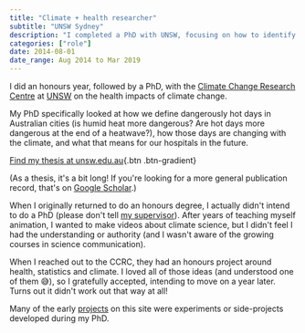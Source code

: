 ```yaml
---
title: "Climate + health researcher"
subtitle: "UNSW Sydney"
description: "I completed a PhD with UNSW, focusing on how to identify dangerously hot days and how they might change in the future."
categories: ["role"]
date: 2014-08-01
date_range: Aug 2014 to Mar 2019
---
```


I did an honours year, followed by a PhD, with the [Climate Change Research Centre](https://ccrc.unsw.edu.au) at [UNSW](https://www.unsw.edu.au) on the health impacts of climate change.

My PhD specifically looked at how we define dangerously hot days in Australian cities (is humid heat more dangerous? Are hot days more dangerous at the end of a heatwave?), how those days are changing with the climate, and what that means for our hospitals in the future.

[Find my thesis at unsw.edu.au](http://handle.unsw.edu.au/1959.4/63259){.btn .btn-gradient}

(As a thesis, it's a bit long! If you're looking for a more general publication record, that's on [Google Scholar](https://scholar.google.com/citations?user=Otq-xj0AAAAJ&hl=en).)

When I originally returned to do an honours degree, I actually didn't intend to do a PhD (please don't tell [my supervisor](https://donnagreen.org)). After years of teaching myself animation, I wanted to make videos about climate science, but I didn't feel I had the understanding or authority (and I wasn't aware of the growing courses in science communication).

When I reached out to the CCRC, they had an honours project around health, statistics and climate. I loved all of those ideas (and understood one of them 😅), so I gratefully accepted, intending to move on a year later. Turns out it didn't work out that way at all!

Many of the early [projects](/projects) on this site were experiments or side-projects developed during my PhD.